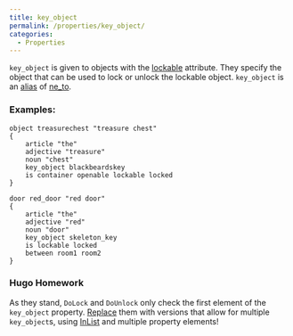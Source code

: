 ```yaml
---
title: key_object
permalink: /properties/key_object/
categories: 
  - Properties
---
```


`key_object` is given to objects with the
[lockable](lockable) attribute. They specify the object that
can be used to lock or unlock the lockable object. `key_object` is an
[alias](alias) of [ne_to](ne_to).

### Examples:

    object treasurechest "treasure chest"
    {
        article "the"
        adjective "treasure"
        noun "chest"
        key_object blackbeardskey
        is container openable lockable locked
    }

    door red_door "red door"
    {
        article "the"
        adjective "red"
        noun "door"
        key_object skeleton_key
        is lockable locked
        between room1 room2
    }

### Hugo Homework

As they stand, `DoLock` and `DoUnlock` only check the first element of
the `key_object` property. [Replace](Replace) them with
versions that allow for multiple `key_object`s, using
[InList](InList) and multiple property elements!
